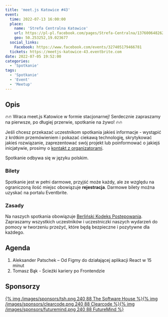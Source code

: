 ```yaml
---
title: 'meet.js Katowice #43'
event:
  time: 2022-07-13 16:00:00
  place:
    name: 'Strefa Centralna Katowice'
    url: https://pl-pl.facebook.com/pages/Strefa-Centralna/1376006482624106
    geo: 50.253252,19.023677
  social_links:
    Facebook: https://www.facebook.com/events/327405179466781
  tickets: https://meetjs-katowice-43.eventbrite.com
date: 2022-07-05 19:52:00
categories:
  - 'Spotkanie'
tags:
  - 'Spotkanie'
  - 'Event'
  - 'Meetup'
---
```

## Opis

🔥🔥 Wraca meet.js Katowice w formie stacjonarnej! Serdecznie zapraszamy na pierwsze, po długiej przerwie, spotkanie na żywo! 🔥🔥

Jeśli chcesz przekazać uczestnikom spotkania jakieś informacje - wystąpić z krótkim przemówieniem i pokazać ciekawą technologię, skrytykować jakieś rozwiązanie, zaprezentować swój projekt lub poinformować o jakiejś inicjatywie, prosimy o [kontakt z organizatorami](/about/#Kontakt).

Spotkanie odbywa się w języku polskim.

### Bilety

Spotkanie jest w pełni darmowe, przyjść może każdy, ale ze względu na ograniczoną ilość miejsc obowiązuje **rejestracja**. Darmowe bilety można uzyskać na portalu Eventbrite.

### Zasady

Na naszych spotkania obowiązuje [Berliński Kodeks Postępowania][berlin-coc]. Zapraszamy wszystkich uczestników i uczestniczki naszych wydarzeń do pomocy w tworzeniu przeżyć, które będą bezpieczne i pozytywne dla każdego.

## Agenda

1. Aleksander Patschek – Od Figmy do działającej aplikacji React w 15 minut
2. Tomasz Bąk - Ścieżki kariery po Frontendzie

## Sponsorzy

[{% img /images/sponsors/tsh.png 240 88 The Software House %}][tsh][{% img /images/sponsors/clearcode.png 240 88 Clearcode %}][clearcode][{% img /images/sponsors/futuremind.png 240 88 FutureMind %}][futuremind]

[tsh]: https://tsh.io/
[clearcode]: https://clearcode.cc/
[futuremind]: https://www.futuremind.com/

[berlin-coc]: http://berlincodeofconduct.org/pl
